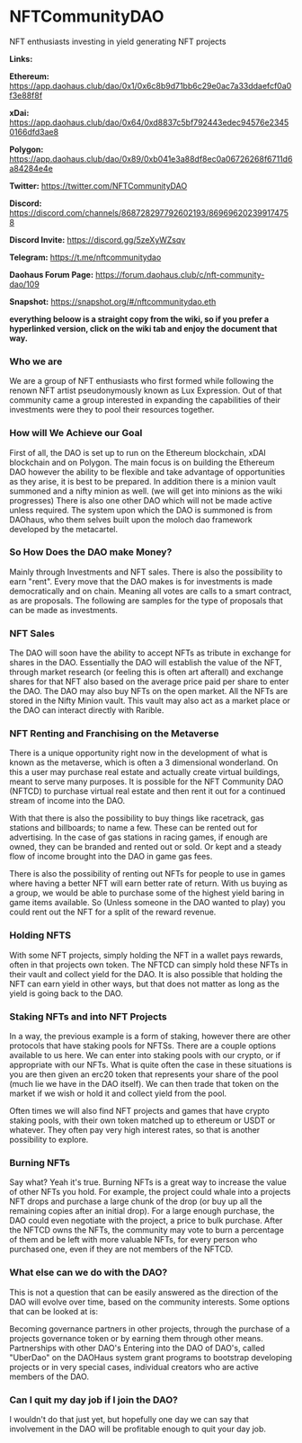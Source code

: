 # NFTCommunityDAO
NFT enthusiasts investing in yield generating NFT projects

**Links:**


**Ethereum:** https://app.daohaus.club/dao/0x1/0x6c8b9d71bb6c29e0ac7a33ddaefcf0a0f3e88f8f

**xDai:** https://app.daohaus.club/dao/0x64/0xd8837c5bf792443edec94576e23450166dfd3ae8

**Polygon:** https://app.daohaus.club/dao/0x89/0xb041e3a88df8ec0a06726268f6711d6a84284e4e

**Twitter:** https://twitter.com/NFTCommunityDAO

**Discord:** https://discord.com/channels/868728297792602193/869696202399174758

**Discord Invite:** https://discord.gg/5zeXyWZsqv

**Telegram:** https://t.me/nftcommunitydao

**Daohaus Forum Page:** https://forum.daohaus.club/c/nft-community-dao/109

**Snapshot:** https://snapshot.org/#/nftcommunitydao.eth

**everything beloow is a straight copy from the wiki, so if you prefer a hyperlinked version, click on the wiki tab and enjoy the document that way.**

### Who we are
We are a group of NFT enthusiasts who first formed while following the renown NFT artist pseudonymously known as Lux Expression. Out of that community came a group interested in expanding the capabilities of their investments were they to pool their resources together.

### How will We Achieve our Goal
First of all, the DAO is set up to run on the Ethereum blockchain, xDAI blockchain and on Polygon. The main focus is on building the Ethereum DAO however the ability to be flexible and take advantage of opportunities as they arise, it is best to be prepared. In addition there is a minion vault summoned and a nifty minion as well. (we will get into minions as the wiki progresses) There is also one other DAO which will not be made active unless required. The system upon which the DAO is summoned is from DAOhaus, who them selves built upon the moloch dao framework developed by the metacartel.

### So How Does the DAO make Money?
Mainly through Investments and NFT sales. There is also the possibility to earn "rent". Every move that the DAO makes is for investments is made democratically and on chain. Meaning all votes are calls to a smart contract, as are proposals. The following are samples for the type of proposals that can be made as investments.

### NFT Sales
The DAO will soon have the ability to accept NFTs as tribute in exchange for shares in the DAO. Essentially the DAO will establish the value of the NFT, through market research (or feeling this is often art afterall) and exchange shares for that NFT also based on the average price paid per share to enter the DAO. The DAO may also buy NFTs on the open market. All the NFTs are stored in the Nifty Minion vault. This vault may also act as a market place or the DAO can interact directly with Rarible.

### NFT Renting and Franchising on the Metaverse
There is a unique opportunity right now in the development of what is known as the metaverse, which is often a 3 dimensional wonderland. On this a user may purchase real estate and actually create virtual buildings, meant to serve many purposes. It is possible for the NFT Community DAO (NFTCD) to purchase virtual real estate and then rent it out for a continued stream of income into the DAO.

With that there is also the possibility to buy things like racetrack, gas stations and billboards; to name a few. These can be rented out for advertising. In the case of gas stations in racing games, if enough are owned, they can be branded and rented out or sold. Or kept and a steady flow of income brought into the DAO in game gas fees.

There is also the possibility of renting out NFTs for people to use in games where having a better NFT will earn better rate of return. With us buying as a group, we would be able to purchase some of the highest yield baring in game items available. So (Unless someone in the DAO wanted to play) you could rent out the NFT for a split of the reward revenue.

### Holding NFTS
With some NFT projects, simply holding the NFT in a wallet pays rewards, often in that projects own token. The NFTCD can simply hold these NFTs in their vault and collect yield for the DAO. It is also possible that holding the NFT can earn yield in other ways, but that does not matter as long as the yield is going back to the DAO.

### Staking NFTs and into NFT Projects
In a way, the previous example is a form of staking, however there are other protocols that have staking pools for NFTSs. There are a couple options available to us here. We can enter into staking pools with our crypto, or if appropriate with our NFTs. What is quite often the case in these situations is you are then given an erc20 token that represents your share of the pool (much lie we have in the DAO itself). We can then trade that token on the market if we wish or hold it and collect yield from the pool.

Often times we will also find NFT projects and games that have crypto staking pools, with their own token matched up to ethereum or USDT or whatever. They often pay very high interest rates, so that is another possibility to explore.

### Burning NFTs
Say what? Yeah it's true. Burning NFTs is a great way to increase the value of other NFTs you hold. For example, the project could whale into a projects NFT drops and purchase a large chunk of the drop (or buy up all the remaining copies after an initial drop). For a large enough purchase, the DAO could even negotiate with the project, a price to bulk purchase. After the NFTCD owns the NFTs, the community may vote to burn a percentage of them and be left with more valuable NFTs, for every person who purchased one, even if they are not members of the NFTCD.

### What else can we do with the DAO?
This is not a question that can be easily answered as the direction of the DAO will evolve over time, based on the community interests. Some options that can be looked at is:

Becoming governance partners in other projects, through the purchase of a projects governance token or by earning them through other means.
Partnerships with other DAO's
Entering into the DAO of DAO's, called "UberDao" on the DAOHaus system
grant programs to bootstrap developing projects or in very special cases, individual creators who are active members of the DAO.

### Can I quit my day job if I join the DAO?
I wouldn't do that just yet, but hopefully one day we can say that involvement in the DAO will be profitable enough to quit your day job.

